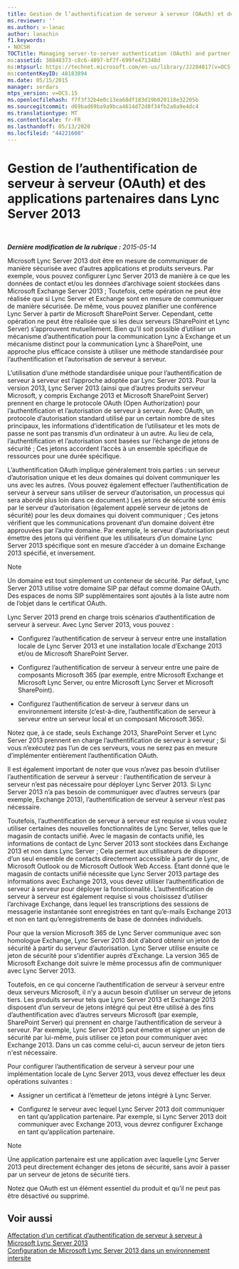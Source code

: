 ```yaml
---
title: Gestion de l’authentification de serveur à serveur (OAuth) et des applications partenaires
ms.reviewer: ''
ms.author: v-lanac
author: lanachin
f1.keywords:
- NOCSH
TOCTitle: Managing server-to-server authentication (OAuth) and partner applications
ms:assetid: 38848373-c8c6-4097-bf7f-699fe471348d
ms:mtpsurl: https://technet.microsoft.com/en-us/library/JJ204817(v=OCS.15)
ms:contentKeyID: 48183894
ms.date: 05/15/2015
manager: serdars
mtps_version: v=OCS.15
ms.openlocfilehash: f7f3f32b4e0c13ea68df183d19b020118e32205b
ms.sourcegitcommit: d69bad69ba9a9bca4614d72d8f34fb2a0a9e4dc4
ms.translationtype: MT
ms.contentlocale: fr-FR
ms.lasthandoff: 05/13/2020
ms.locfileid: "44221608"
---
```

<div data-xmlns="http://www.w3.org/1999/xhtml">

<div class="topic" data-xmlns="http://www.w3.org/1999/xhtml" data-msxsl="urn:schemas-microsoft-com:xslt" data-cs="https://msdn.microsoft.com/">

<div data-asp="https://msdn2.microsoft.com/asp">

# <a name="managing-server-to-server-authentication-oauth-and-partner-applications-in-lync-server-2013"></a>Gestion de l’authentification de serveur à serveur (OAuth) et des applications partenaires dans Lync Server 2013

</div>

<div id="mainSection">

<div id="mainBody">

<span> </span>

_**Dernière modification de la rubrique :** 2015-05-14_

Microsoft Lync Server 2013 doit être en mesure de communiquer de manière sécurisée avec d’autres applications et produits serveurs. Par exemple, vous pouvez configurer Lync Server 2013 de manière à ce que les données de contact et/ou les données d’archivage soient stockées dans Microsoft Exchange Server 2013 ; Toutefois, cette opération ne peut être réalisée que si Lync Server et Exchange sont en mesure de communiquer de manière sécurisée. De même, vous pouvez planifier une conférence Lync Server à partir de Microsoft SharePoint Server. Cependant, cette opération ne peut être réalisée que si les deux serveurs (SharePoint et Lync Server) s’approuvent mutuellement. Bien qu’il soit possible d’utiliser un mécanisme d’authentification pour la communication Lync à Exchange et un mécanisme distinct pour la communication Lync à SharePoint, une approche plus efficace consiste à utiliser une méthode standardisée pour l’authentification et l’autorisation de serveur à serveur.

L’utilisation d’une méthode standardisée unique pour l’authentification de serveur à serveur est l’approche adoptée par Lync Server 2013. Pour la version 2013, Lync Server 2013 (ainsi que d’autres produits serveur Microsoft, y compris Exchange 2013 et Microsoft SharePoint Server) prennent en charge le protocole OAuth (Open Authorization) pour l’authentification et l’autorisation de serveur à serveur. Avec OAuth, un protocole d’autorisation standard utilisé par un certain nombre de sites principaux, les informations d’identification de l’utilisateur et les mots de passe ne sont pas transmis d’un ordinateur à un autre. Au lieu de cela, l’authentification et l’autorisation sont basées sur l’échange de jetons de sécurité ; Ces jetons accordent l’accès à un ensemble spécifique de ressources pour une durée spécifique.

L’authentification OAuth implique généralement trois parties : un serveur d’autorisation unique et les deux domaines qui doivent communiquer les uns avec les autres. (Vous pouvez également effectuer l’authentification de serveur à serveur sans utiliser de serveur d’autorisation, un processus qui sera abordé plus loin dans ce document.) Les jetons de sécurité sont émis par le serveur d’autorisation (également appelé serveur de jetons de sécurité) pour les deux domaines qui doivent communiquer ; Ces jetons vérifient que les communications provenant d’un domaine doivent être approuvées par l’autre domaine. Par exemple, le serveur d’autorisation peut émettre des jetons qui vérifient que les utilisateurs d’un domaine Lync Server 2013 spécifique sont en mesure d’accéder à un domaine Exchange 2013 spécifié, et inversement.

<div>


> [!NOTE]
> Un domaine est tout simplement un conteneur de sécurité. Par défaut, Lync Server 2013 utilise votre domaine SIP par défaut comme domaine OAuth. Des espaces de noms SIP supplémentaires sont ajoutés à la liste autre nom de l’objet dans le certificat OAuth.



</div>

Lync Server 2013 prend en charge trois scénarios d’authentification de serveur à serveur. Avec Lync Server 2013, vous pouvez :

  - Configurez l’authentification de serveur à serveur entre une installation locale de Lync Server 2013 et une installation locale d’Exchange 2013 et/ou de Microsoft SharePoint Server.

  - Configurez l’authentification de serveur à serveur entre une paire de composants Microsoft 365 (par exemple, entre Microsoft Exchange et Microsoft Lync Server, ou entre Microsoft Lync Server et Microsoft SharePoint).

  - Configurez l’authentification de serveur à serveur dans un environnement intersite (c’est-à-dire, l’authentification de serveur à serveur entre un serveur local et un composant Microsoft 365).

Notez que, à ce stade, seuls Exchange 2013, SharePoint Server et Lync Server 2013 prennent en charge l’authentification de serveur à serveur ; Si vous n’exécutez pas l’un de ces serveurs, vous ne serez pas en mesure d’implémenter entièrement l’authentification OAuth.

Il est également important de noter que vous n’avez pas besoin d’utiliser l’authentification de serveur à serveur : l’authentification de serveur à serveur n’est pas nécessaire pour déployer Lync Server 2013. Si Lync Server 2013 n’a pas besoin de communiquer avec d’autres serveurs (par exemple, Exchange 2013), l’authentification de serveur à serveur n’est pas nécessaire.

Toutefois, l’authentification de serveur à serveur est requise si vous voulez utiliser certaines des nouvelles fonctionnalités de Lync Server, telles que le magasin de contacts unifié. Avec le magasin de contacts unifié, les informations de contact de Lync Server 2013 sont stockées dans Exchange 2013 et non dans Lync Server ; Cela permet aux utilisateurs de disposer d’un seul ensemble de contacts directement accessible à partir de Lync, de Microsoft Outlook ou de Microsoft Outlook Web Access. Étant donné que le magasin de contacts unifié nécessite que Lync Server 2013 partage des informations avec Exchange 2013, vous devez utiliser l’authentification de serveur à serveur pour déployer la fonctionnalité. L’authentification de serveur à serveur est également requise si vous choisissez d’utiliser l’archivage Exchange, dans lequel les transcriptions des sessions de messagerie instantanée sont enregistrées en tant qu’e-mails Exchange 2013 et non en tant qu’enregistrements de base de données individuels.

Pour que la version Microsoft 365 de Lync Server communique avec son homologue Exchange, Lync Server 2013 doit d’abord obtenir un jeton de sécurité à partir du serveur d’autorisation. Lync Server utilise ensuite ce jeton de sécurité pour s’identifier auprès d’Exchange. La version 365 de Microsoft Exchange doit suivre le même processus afin de communiquer avec Lync Server 2013.

Toutefois, en ce qui concerne l’authentification de serveur à serveur entre deux serveurs Microsoft, il n’y a aucun besoin d’utiliser un serveur de jetons tiers. Les produits serveur tels que Lync Server 2013 et Exchange 2013 disposent d’un serveur de jetons intégré qui peut être utilisé à des fins d’authentification avec d’autres serveurs Microsoft (par exemple, SharePoint Server) qui prennent en charge l’authentification de serveur à serveur. Par exemple, Lync Server 2013 peut émettre et signer un jeton de sécurité par lui-même, puis utiliser ce jeton pour communiquer avec Exchange 2013. Dans un cas comme celui-ci, aucun serveur de jeton tiers n'est nécessaire.

Pour configurer l’authentification de serveur à serveur pour une implémentation locale de Lync Server 2013, vous devez effectuer les deux opérations suivantes :

  - Assigner un certificat à l’émetteur de jetons intégré à Lync Server.

  - Configurez le serveur avec lequel Lync Server 2013 doit communiquer en tant qu’application partenaire. Par exemple, si Lync Server 2013 doit communiquer avec Exchange 2013, vous devrez configurer Exchange en tant qu’application partenaire.

<div>


> [!NOTE]
> Une application partenaire est une application avec laquelle Lync Server 2013 peut directement échanger des jetons de sécurité, sans avoir à passer par un serveur de jetons de sécurité tiers.



</div>

Notez que OAuth est un élément essentiel du produit et qu’il ne peut pas être désactivé ou supprimé.

<div>

## <a name="see-also"></a>Voir aussi


[Affectation d’un certificat d’authentification de serveur à serveur à Microsoft Lync Server 2013](lync-server-2013-assigning-a-server-to-server-authentication-certificate-to-lync-server-2013.md)  
[Configuration de Microsoft Lync Server 2013 dans un environnement intersite](lync-server-2013-configuring-lync-server-in-a-cross-premises-environment.md)  
  

</div>

</div>

<span> </span>

</div>

</div>

</div>

